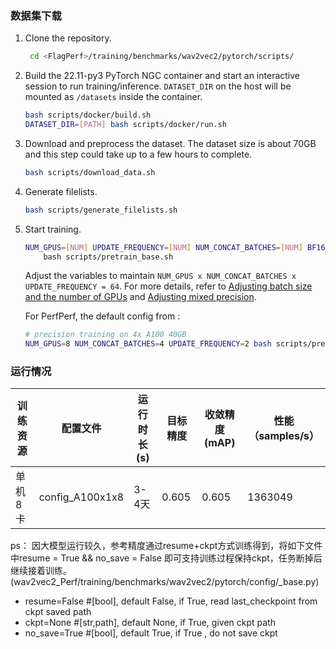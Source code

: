 
### 数据集下载

1. Clone the repository.
   ```bash
    cd <FlagPerf>/training/benchmarks/wav2vec2/pytorch/scripts/
   ```

2.  Build the 22.11-py3 PyTorch NGC container and start an interactive session to run training/inference. `DATASET_DIR` on the host will be mounted as `/datasets` inside the container.
    ```bash
    bash scripts/docker/build.sh
    DATASET_DIR=[PATH] bash scripts/docker/run.sh
    ```

3.  Download and preprocess the dataset. The dataset size is about 70GB and this step could take up to a few hours to complete.
    ```bash
    bash scripts/download_data.sh
    ```

4.  Generate filelists.
    ```bash
    bash scripts/generate_filelists.sh
    ```

5. Start training.
    ```bash
    NUM_GPUS=[NUM] UPDATE_FREQUENCY=[NUM] NUM_CONCAT_BATCHES=[NUM] BF16=[true|false] FP16=[true|false] \
        bash scripts/pretrain_base.sh
    ```
    Adjust the variables to maintain `NUM_GPUS x NUM_CONCAT_BATCHES x UPDATE_FREQUENCY = 64`.
    For more details, refer to [Adjusting batch size and the number of GPUs](#adjusting-batch-size-and-the-number-of-gpus) and [Adjusting mixed precision](#adjusting-mixed-precision).

    For PerfPerf, the default config from :
    ```bash
    # precision training on 4x A100 40GB
    NUM_GPUS=8 NUM_CONCAT_BATCHES=4 UPDATE_FREQUENCY=2 bash scripts/pretrain_base.sh
    ```


### 运行情况
| 训练资源 | 配置文件        | 运行时长(s) | 目标精度 | 收敛精度(mAP) | 性能（samples/s） |
| -------- | --------------- | ----------- | -------- | ------------- | ----------------- |
| 单机8卡  | config_A100x1x8 | 3-4天    | 0.605    | 0.605        | 1363049      |

ps：
因大模型运行较久，参考精度通过resume+ckpt方式训练得到，将如下文件中resume = True && no_save = False 即可支持训练过程保持ckpt，任务断掉后继续接着训练。(wav2vec2_Perf/training/benchmarks/wav2vec2/pytorch/config/_base.py)

* resume=False #[bool], default False, if True, read last_checkpoint from ckpt saved path
* ckpt=None   #[str,path], default None, if True, given ckpt path
* no_save=True #[bool], default True, if True , do not save ckpt